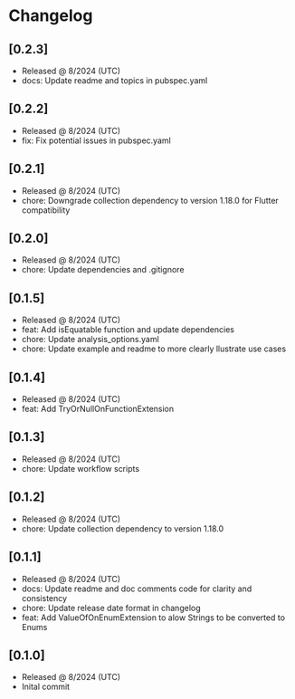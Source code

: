# Changelog

## [0.2.3]

- Released @ 8/2024 (UTC)
- docs: Update readme and topics in pubspec.yaml

## [0.2.2]

- Released @ 8/2024 (UTC)
- fix: Fix potential issues in pubspec.yaml

## [0.2.1]

- Released @ 8/2024 (UTC)
- chore: Downgrade collection dependency to version 1.18.0 for Flutter compatibility

## [0.2.0]

- Released @ 8/2024 (UTC)
- chore: Update dependencies and .gitignore

## [0.1.5]

- Released @ 8/2024 (UTC)
- feat: Add isEquatable function and update dependencies
- chore: Update analysis_options.yaml
- chore: Update example and readme to more clearly llustrate use cases

## [0.1.4]

- Released @ 8/2024 (UTC)
- feat: Add TryOrNullOnFunctionExtension

## [0.1.3]

- Released @ 8/2024 (UTC)
- chore: Update workflow scripts

## [0.1.2]

- Released @ 8/2024 (UTC)
- chore: Update collection dependency to version 1.18.0

## [0.1.1]

- Released @ 8/2024 (UTC)
- docs: Update readme and doc comments code for clarity and consistency
- chore: Update release date format in changelog
- feat: Add ValueOfOnEnumExtension to alow Strings to be converted to Enums

## [0.1.0]

- Released @ 8/2024 (UTC)
- Inital commit
